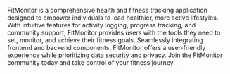FitMonitor is a comprehensive health and fitness tracking application designed to empower individuals to lead healthier, more active lifestyles. With intuitive features for activity logging, progress tracking, and community support, FitMonitor provides users with the tools they need to set, monitor, and achieve their fitness goals. Seamlessly integrating frontend and backend components, FitMonitor offers a user-friendly experience while prioritizing data security and privacy. Join the FitMonitor community today and take control of your fitness journey.


